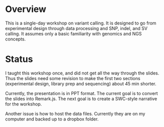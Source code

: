 # Overview

This is a single-day workshop on variant calling. It is designed to go from experimental design through data processing and SNP, indel, and SV calling. It assumes only a basic familiarity with genomics and NGS concepts.

# Status

I taught this workshop once, and did not get all the way through the slides. Thus the slides need some revision to make the first two sections (experimental design, library prep and sequencing) about 45 min shorter.

Currently, the presentation is in PPT format. The current goal is to convert the slides into Remark.js. The next goal is to create a SWC-style narrative for the workshop.

Another issue is how to host the data files. Currently they are on my computer and backed up to a dropbox folder.
